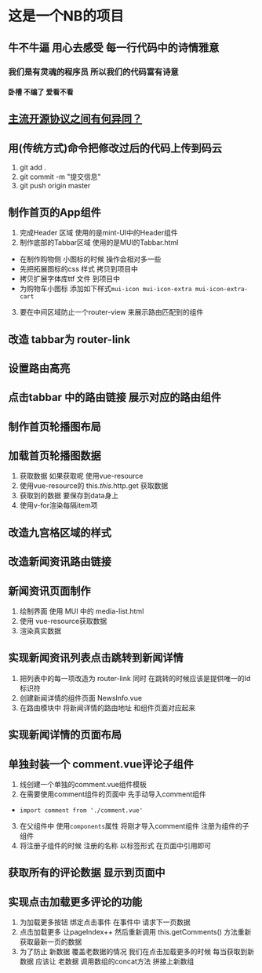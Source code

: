 # 这是一个NB的项目

## 牛不牛逼 用心去感受 每一行代码中的诗情雅意

### 我们是有灵魂的程序员 所以我们的代码富有诗意

#### 卧槽 不编了 爱看不看

## [主流开源协议之间有何异同？](https://www.zhihu.com/question/19568896)

## 用(传统方式)命令把修改过后的代码上传到码云
1. git add .
2. git commit -m "提交信息"
3. git push origin master

## 制作首页的App组件
1. 完成Header 区域 使用的是mint-UI中的Header组件
2. 制作底部的Tabbar区域 使用的是MUI的Tabbar.html
  + 在制作购物侧 小图标的时候 操作会相对多一些
  + 先把拓展图标的css 样式 拷贝到项目中
  + 拷贝扩展字体库ttf 文件 到项目中
  + 为购物车小图标 添加如下样式`mui-icon mui-icon-extra mui-icon-extra-cart`
3. 要在中间区域防止一个router-view 来展示路由匹配到的组件

## 改造 tabbar为 router-link

## 设置路由高亮

## 点击tabbar 中的路由链接 展示对应的路由组件

## 制作首页轮播图布局

## 加载首页轮播图数据
1. 获取数据 如果获取呢 使用vue-resource
2. 使用vue-resource的 this.$this.$http.get 获取数据
3. 获取到的数据 要保存到data身上
4. 使用v-for渲染每隔item项

## 改造九宫格区域的样式


## 改造新闻资讯路由链接

## 新闻资讯页面制作
1. 绘制界面 使用 MUI 中的 media-list.html
2. 使用 vue-resource获取数据
3. 渲染真实数据

## 实现新闻资讯列表点击跳转到新闻详情
1. 把列表中的每一项改造为 router-link 同时 在跳转的时候应该是提供唯一的Id标识符
2. 创建新闻详情的组件页面 NewsInfo.vue
3. 在路由模块中 将新闻详情的路由地址 和组件页面对应起来

##  实现新闻详情的页面布局

## 单独封装一个 comment.vue评论子组件
1. 线创建一个单独的comment.vue组件模板
2. 在需要使用comment组件的页面中 先手动导入comment组件
 + `import comment from './comment.vue'`
3. 在父组件中 使用`components`属性 将刚才导入comment组件 注册为组件的子组件
4. 将注册子组件的时候 注册的名称 以标签形式 在页面中引用即可

## 获取所有的评论数据 显示到页面中

## 实现点击加载更多评论的功能
1. 为加载更多按钮 绑定点击事件 在事件中 请求下一页数据
2. 点击加载更多 让pageIndex++ 然后重新调用 this.getComments() 方法重新获取最新一页的数据
3. 为了防止 新数据 覆盖老数据的情况 我们在点击加载更多的时候 每当获取到新数据 应该让 老数据 调用数组的concat方法 拼接上新数组